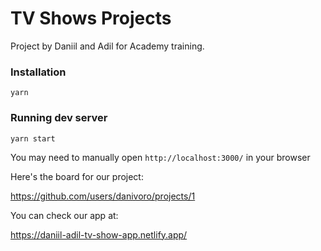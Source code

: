 # TV Shows Projects

Project by Daniil and Adil for Academy training.

### Installation

`yarn`

### Running dev server

`yarn start`

You may need to manually open `http://localhost:3000/` in your browser

Here's the board for our project:

https://github.com/users/danivoro/projects/1

You can check our app at:

https://daniil-adil-tv-show-app.netlify.app/


